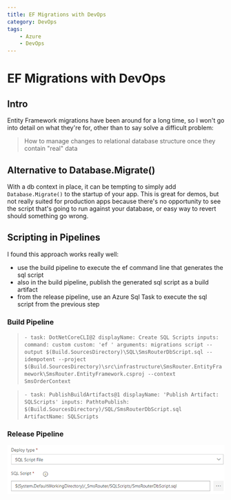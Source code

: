 ```yaml
---
title: EF Migrations with DevOps
category: DevOps
tags:
    - Azure
    - DevOps
---
```

# EF Migrations with DevOps
## Intro
Entity Framework migrations have been around for a long time, so I won't go into detail on what they're for, other than to say solve a difficult problem:

> How to manage changes to relational database structure once they contain "real" data

## Alternative to Database.Migrate()
With a db context in place, it can be tempting to simply add `Database.Migrate()` to the startup of your app. This is great for demos, but not really suited for production apps because there's no opportunity to see the script that's going to run against your database, or easy way to revert should something go wrong.

## Scripting in Pipelines
I found this approach works really well:
+ use the build pipeline to execute the ef command line that generates the sql script
+ also in the build pipeline, publish the generated sql script as a build artifact
+ from the release pipeline, use an Azure Sql Task to execute the sql script from the previous step

### Build Pipeline

>`- task: DotNetCoreCLI@2
      displayName: Create SQL Scripts
      inputs:
        command: custom
        custom: 'ef '
        arguments: migrations script --output $(Build.SourcesDirectory)\SQL\SmsRouterDbScript.sql --idempotent --project $(Build.SourcesDirectory)\src\infrastructure\SmsRouter.EntityFramework\SmsRouter.EntityFramework.csproj --context SmsOrderContext`

>`- task: PublishBuildArtifacts@1
      displayName: 'Publish Artifact: SQLScripts'
      inputs:
        PathtoPublish: $(Build.SourcesDirectory)/SQL/SmsRouterDbScript.sql
        ArtifactName: SQLScripts`

### Release Pipeline
![release-pipeline-image](/images/ef-migration/ReleasePipeline.png)